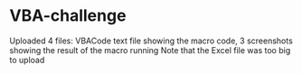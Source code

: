 # VBA-challenge

Uploaded 4 files: VBACode text file showing the macro code, 3 screenshots showing the result of the macro running
Note that the Excel file was too big to upload
